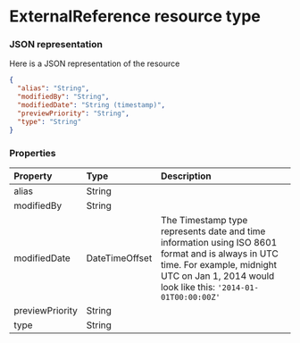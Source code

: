 # ExternalReference resource type



### JSON representation

Here is a JSON representation of the resource

```json
{
  "alias": "String",
  "modifiedBy": "String",
  "modifiedDate": "String (timestamp)",
  "previewPriority": "String",
  "type": "String"
}

```
### Properties
| Property	   | Type	|Description|
|:---------------|:--------|:----------|
|alias|String||
|modifiedBy|String||
|modifiedDate|DateTimeOffset|The Timestamp type represents date and time information using ISO 8601 format and is always in UTC time. For example, midnight UTC on Jan 1, 2014 would look like this: `'2014-01-01T00:00:00Z'`|
|previewPriority|String||
|type|String||

<!-- uuid: 22d591c8-5517-4839-a599-31a54cc4dc79
2015-10-12 21:30:00 UTC -->